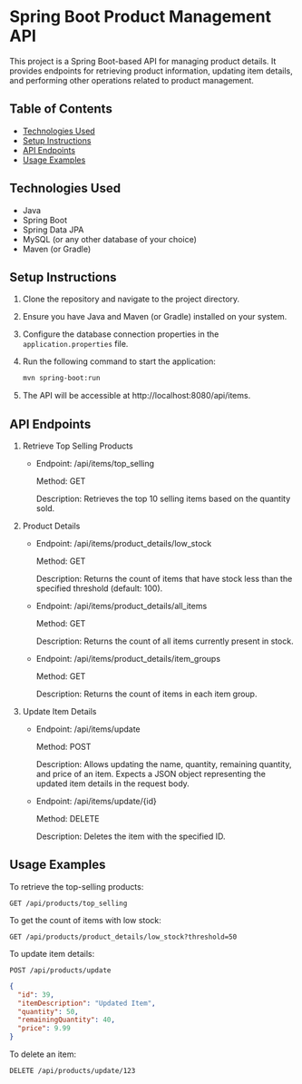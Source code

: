 # Spring Boot Product Management API

This project is a Spring Boot-based API for managing product details. It provides endpoints for retrieving product information, updating item details, and performing other operations related to product management.

## Table of Contents

- [Technologies Used](#technologies-used)
- [Setup Instructions](#setup-instructions)
- [API Endpoints](#api-endpoints)
- [Usage Examples](#usage-examples)

## Technologies Used

- Java
- Spring Boot
- Spring Data JPA
- MySQL (or any other database of your choice)
- Maven (or Gradle)

## Setup Instructions

1. Clone the repository and navigate to the project directory.

2. Ensure you have Java and Maven (or Gradle) installed on your system.

3. Configure the database connection properties in the `application.properties` file.

4. Run the following command to start the application:

   ```bash
   mvn spring-boot:run
   ```
   
5. The API will be accessible at http://localhost:8080/api/items.


## API Endpoints

1. Retrieve Top Selling Products

    - Endpoint: /api/items/top_selling
    
      Method: GET

      Description: Retrieves the top 10 selling items based on the quantity sold.
    
2. Product Details

    - Endpoint: /api/items/product_details/low_stock

      Method: GET

      Description: Returns the count of items that have stock less than the specified threshold (default: 100).

    - Endpoint: /api/items/product_details/all_items

      Method: GET

      Description: Returns the count of all items currently present in stock.

    - Endpoint: /api/items/product_details/item_groups

      Method: GET

      Description: Returns the count of items in each item group.

3. Update Item Details

    - Endpoint: /api/items/update

      Method: POST

      Description: Allows updating the name, quantity, remaining quantity, and price of an item. Expects a JSON object representing the updated item details in the request body.

    - Endpoint: /api/items/update/{id}

      Method: DELETE

      Description: Deletes the item with the specified ID.
      
      
## Usage Examples

To retrieve the top-selling products:
  ```http
  GET /api/products/top_selling
  ```
To get the count of items with low stock:
  ```http
  GET /api/products/product_details/low_stock?threshold=50
  ```
To update item details:
  ```http
  POST /api/products/update
  ```
  ```json
  {
    "id": 39,
    "itemDescription": "Updated Item",
    "quantity": 50,
    "remainingQuantity": 40,
    "price": 9.99
  }
  ```
To delete an item:
  ```http
  DELETE /api/products/update/123
  ```
